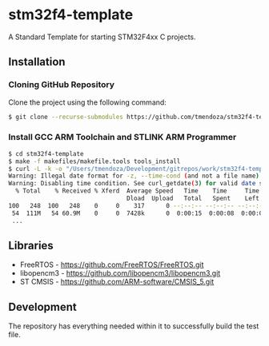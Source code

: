 # stm32f4-template

A Standard Template for starting STM32F4xx C projects.

## Installation

### Cloning GitHub Repository
Clone the project using the following command:

```bash
$ git clone --recurse-submodules https://github.com/tmendoza/stm32f4-template.git
```

### Install GCC ARM Toolchain and STLINK ARM Programmer

```bash
$ cd stm32f4-template
$ make -f makefiles/makefile.tools tools_install
$ curl -L -k -o "/Users/tmendoza/Development/gitrepos/work/stm32f4-template/makefiles/../downloads/gcc-arm-none-eabi-9-2019-q4-major-mac.tar.bz2" -z "/Users/tmendoza/Development/gitrepos/work/stm32f4-template/makefiles/../downloads/gcc-arm-none-eabi-9-2019-q4-major-mac.tar.bz2" "https://developer.arm.com/-/media/Files/downloads/gnu-rm/9-2019q4/RC2.1/gcc-arm-none-eabi-9-2019-q4-major-mac.tar.bz2"
Warning: Illegal date format for -z, --time-cond (and not a file name). 
Warning: Disabling time condition. See curl_getdate(3) for valid date syntax.
  % Total    % Received % Xferd  Average Speed   Time    Time     Time  Current
                                 Dload  Upload   Total   Spent    Left  Speed
100   248  100   248    0     0    317      0 --:--:-- --:--:-- --:--:--   317
 54  111M   54 60.9M    0     0  7428k      0  0:00:15  0:00:08  0:00:07  9.7M
 ...
```

## Libraries

* FreeRTOS - https://github.com/FreeRTOS/FreeRTOS.git
* libopencm3 - https://github.com/libopencm3/libopencm3.git
* ST CMSIS - https://github.com/ARM-software/CMSIS_5.git

## Development
The repository has everything needed within it to successfully build the test file.  

